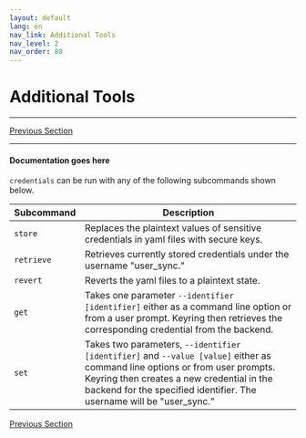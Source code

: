 ```yaml
---
layout: default
lang: en
nav_link: Additional Tools
nav_level: 2
nav_order: 80
---
```



# Additional Tools

---

[Previous Section](deployment_best_practices.md)

---

#### Documentation goes here

```credentials``` can be run with any of the
following subcommands shown below.

| Subcommand | Description |
|------------------------------|------------------|
| `store` | Replaces the plaintext values of sensitive credentials in yaml files with secure keys. |
| `retrieve` | Retrieves currently stored credentials under the username "user_sync." |
| `revert` | Reverts the yaml files to a plaintext state. |
| `get` | Takes one parameter `--identifier [identifier]` either as a command line option or from a user prompt. Keyring then retrieves the corresponding credential from the backend. |
| `set` | Takes two parameters, `--identifier [identifier]` and `--value [value]` either as command line options or from user prompts. Keyring then creates a new credential in the backend for the specified identifier. The username will be "user_sync." |



[Previous Section](deployment_best_practices.md)